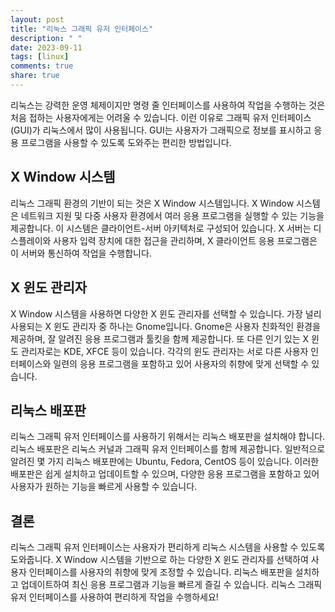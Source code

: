 ```yaml
---
layout: post
title: "리눅스 그래픽 유저 인터페이스"
description: " "
date: 2023-09-11
tags: [linux]
comments: true
share: true
---
```


리눅스는 강력한 운영 체제이지만 명령 줄 인터페이스를 사용하여 작업을 수행하는 것은 처음 접하는 사용자에게는 어려울 수 있습니다. 이런 이유로 그래픽 유저 인터페이스(GUI)가 리눅스에서 많이 사용됩니다. GUI는 사용자가 그래픽으로 정보를 표시하고 응용 프로그램을 사용할 수 있도록 도와주는 편리한 방법입니다.

## X Window 시스템

리눅스 그래픽 환경의 기반이 되는 것은 X Window 시스템입니다. X Window 시스템은 네트워크 지원 및 다중 사용자 환경에서 여러 응용 프로그램을 실행할 수 있는 기능을 제공합니다. 이 시스템은 클라이언트-서버 아키텍처로 구성되어 있습니다. X 서버는 디스플레이와 사용자 입력 장치에 대한 접근을 관리하며, X 클라이언트 응용 프로그램은 이 서버와 통신하여 작업을 수행합니다.

## X 윈도 관리자

X Window 시스템을 사용하면 다양한 X 윈도 관리자를 선택할 수 있습니다. 가장 널리 사용되는 X 윈도 관리자 중 하나는 Gnome입니다. Gnome은 사용자 친화적인 환경을 제공하며, 잘 알려진 응용 프로그램과 툴킷을 함께 제공합니다. 또 다른 인기 있는 X 윈도 관리자로는 KDE, XFCE 등이 있습니다. 각각의 윈도 관리자는 서로 다른 사용자 인터페이스와 일련의 응용 프로그램을 포함하고 있어 사용자의 취향에 맞게 선택할 수 있습니다.

## 리눅스 배포판

리눅스 그래픽 유저 인터페이스를 사용하기 위해서는 리눅스 배포판을 설치해야 합니다. 리눅스 배포판은 리눅스 커널과 그래픽 유저 인터페이스를 함께 제공합니다. 일반적으로 알려진 몇 가지 리눅스 배포판에는 Ubuntu, Fedora, CentOS 등이 있습니다. 이러한 배포판은 쉽게 설치하고 업데이트할 수 있으며, 다양한 응용 프로그램을 포함하고 있어 사용자가 원하는 기능을 빠르게 사용할 수 있습니다.

## 결론

리눅스 그래픽 유저 인터페이스는 사용자가 편리하게 리눅스 시스템을 사용할 수 있도록 도와줍니다. X Window 시스템을 기반으로 하는 다양한 X 윈도 관리자를 선택하여 사용자 인터페이스를 사용자의 취향에 맞게 조정할 수 있습니다. 리눅스 배포판을 설치하고 업데이트하여 최신 응용 프로그램과 기능을 빠르게 즐길 수 있습니다. 리눅스 그래픽 유저 인터페이스를 사용하여 편리하게 작업을 수행하세요!